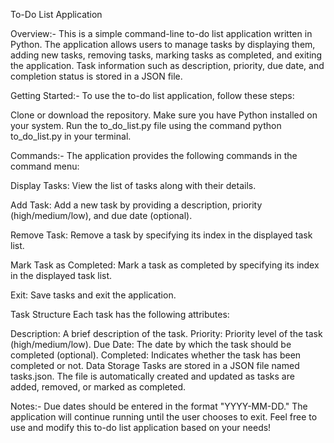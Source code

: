 To-Do List Application

Overview:-
This is a simple command-line to-do list application written in Python.
The application allows users to manage tasks by displaying them, adding new tasks, removing tasks, marking tasks as completed, and exiting the application.
Task information such as description, priority, due date, and completion status is stored in a JSON file.

Getting Started:-
To use the to-do list application, follow these steps:

Clone or download the repository.
Make sure you have Python installed on your system.
Run the to_do_list.py file using the command python to_do_list.py in your terminal.

Commands:-
The application provides the following commands in the command menu:

Display Tasks: View the list of tasks along with their details.

Add Task: Add a new task by providing a description, priority (high/medium/low), and due date (optional).

Remove Task: Remove a task by specifying its index in the displayed task list.

Mark Task as Completed: Mark a task as completed by specifying its index in the displayed task list.

Exit: Save tasks and exit the application.


Task Structure
Each task has the following attributes:

Description: A brief description of the task.
Priority: Priority level of the task (high/medium/low).
Due Date: The date by which the task should be completed (optional).
Completed: Indicates whether the task has been completed or not.
Data Storage
Tasks are stored in a JSON file named tasks.json. The file is automatically created and updated as tasks are added, removed, or marked as completed.

Notes:-
Due dates should be entered in the format "YYYY-MM-DD."
The application will continue running until the user chooses to exit.
Feel free to use and modify this to-do list application based on your needs!






